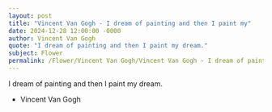 ```yaml
---
layout: post
title: "Vincent Van Gogh - I dream of painting and then I paint my"
date: 2024-12-28 12:00:00 -0000
author: Vincent Van Gogh
quote: "I dream of painting and then I paint my dream."
subject: Flower
permalink: /Flower/Vincent Van Gogh/Vincent Van Gogh - I dream of painting and then I paint my
---
```


I dream of painting and then I paint my dream.

- Vincent Van Gogh
